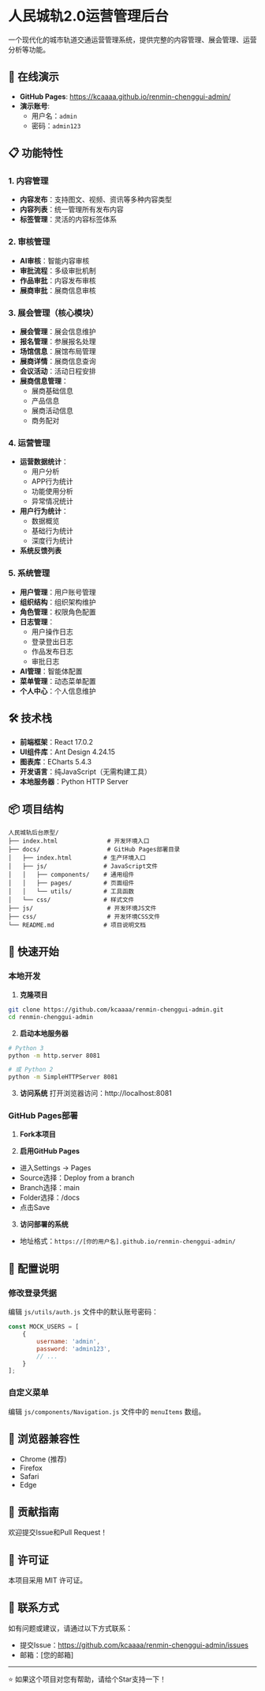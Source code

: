# 人民城轨2.0运营管理后台

一个现代化的城市轨道交通运营管理系统，提供完整的内容管理、展会管理、运营分析等功能。

## 🚀 在线演示

- **GitHub Pages**: https://kcaaaa.github.io/renmin-chenggui-admin/
- **演示账号**: 
  - 用户名：`admin`
  - 密码：`admin123`

## 📋 功能特性

### 1. 内容管理
- **内容发布**：支持图文、视频、资讯等多种内容类型
- **内容列表**：统一管理所有发布内容
- **标签管理**：灵活的内容标签体系

### 2. 审核管理
- **AI审核**：智能内容审核
- **审批流程**：多级审批机制
- **作品审批**：内容发布审核
- **展商审批**：展商信息审核

### 3. 展会管理（核心模块）
- **展会管理**：展会信息维护
- **报名管理**：参展报名处理
- **场馆信息**：展馆布局管理
- **展商详情**：展商信息查询
- **会议活动**：活动日程安排
- **展商信息管理**：
  - 展商基础信息
  - 产品信息
  - 展商活动信息
  - 商务配对

### 4. 运营管理
- **运营数据统计**：
  - 用户分析
  - APP行为统计
  - 功能使用分析
  - 异常情况统计
- **用户行为统计**：
  - 数据概览
  - 基础行为统计
  - 深度行为统计
- **系统反馈列表**

### 5. 系统管理
- **用户管理**：用户账号管理
- **组织结构**：组织架构维护
- **角色管理**：权限角色配置
- **日志管理**：
  - 用户操作日志
  - 登录登出日志
  - 作品发布日志
  - 审批日志
- **AI管理**：智能体配置
- **菜单管理**：动态菜单配置
- **个人中心**：个人信息维护

## 🛠️ 技术栈

- **前端框架**：React 17.0.2
- **UI组件库**：Ant Design 4.24.15
- **图表库**：ECharts 5.4.3
- **开发语言**：纯JavaScript（无需构建工具）
- **本地服务器**：Python HTTP Server

## 📦 项目结构

```
人民城轨后台原型/
├── index.html              # 开发环境入口
├── docs/                   # GitHub Pages部署目录
│   ├── index.html         # 生产环境入口
│   ├── js/                # JavaScript文件
│   │   ├── components/    # 通用组件
│   │   ├── pages/         # 页面组件
│   │   └── utils/         # 工具函数
│   └── css/               # 样式文件
├── js/                     # 开发环境JS文件
├── css/                    # 开发环境CSS文件
└── README.md              # 项目说明文档
```

## 🚀 快速开始

### 本地开发

1. **克隆项目**
```bash
git clone https://github.com/kcaaaa/renmin-chenggui-admin.git
cd renmin-chenggui-admin
```

2. **启动本地服务器**
```bash
# Python 3
python -m http.server 8081

# 或 Python 2
python -m SimpleHTTPServer 8081
```

3. **访问系统**
打开浏览器访问：http://localhost:8081

### GitHub Pages部署

1. **Fork本项目**

2. **启用GitHub Pages**
- 进入Settings → Pages
- Source选择：Deploy from a branch
- Branch选择：main
- Folder选择：/docs
- 点击Save

3. **访问部署的系统**
- 地址格式：`https://[你的用户名].github.io/renmin-chenggui-admin/`

## 🔧 配置说明

### 修改登录凭据
编辑 `js/utils/auth.js` 文件中的默认账号密码：

```javascript
const MOCK_USERS = [
    {
        username: 'admin',
        password: 'admin123',
        // ...
    }
];
```

### 自定义菜单
编辑 `js/components/Navigation.js` 文件中的 `menuItems` 数组。

## 📱 浏览器兼容性

- Chrome (推荐)
- Firefox
- Safari
- Edge

## 🤝 贡献指南

欢迎提交Issue和Pull Request！

## 📄 许可证

本项目采用 MIT 许可证。

## 👥 联系方式

如有问题或建议，请通过以下方式联系：

- 提交Issue：https://github.com/kcaaaa/renmin-chenggui-admin/issues
- 邮箱：[您的邮箱]

---

⭐ 如果这个项目对您有帮助，请给个Star支持一下！ 